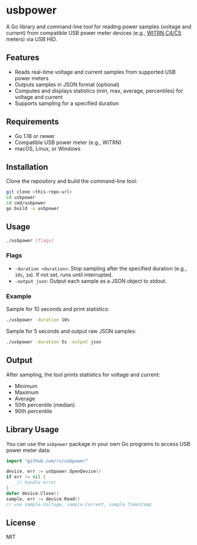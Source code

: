 # usbpower

A Go library and command-line tool for reading power samples (voltage and current) from compatible USB power meter devices (e.g., [WITRN C4/C5](https://www.avhzy.com/html/product-detail/usb-c-meter-c4) meters) via USB HID.

## Features
- Reads real-time voltage and current samples from supported USB power meters
- Outputs samples in JSON format (optional)
- Computes and displays statistics (min, max, average, percentiles) for voltage and current
- Supports sampling for a specified duration

## Requirements
- Go 1.18 or newer
- Compatible USB power meter (e.g., WITRN)
- macOS, Linux, or Windows

## Installation

Clone the repository and build the command-line tool:

```sh
git clone <this-repo-url>
cd usbpower
cd cmd/usbpower
go build -o usbpower
```

## Usage

```sh
./usbpower [flags]
```

### Flags
- `-duration <duration>`: Stop sampling after the specified duration (e.g., `10s`, `1m`). If not set, runs until interrupted.
- `-output json`: Output each sample as a JSON object to stdout.

### Example

Sample for 10 seconds and print statistics:

```sh
./usbpower -duration 10s
```

Sample for 5 seconds and output raw JSON samples:

```sh
./usbpower -duration 5s -output json
```

## Output
After sampling, the tool prints statistics for voltage and current:
- Minimum
- Maximum
- Average
- 50th percentile (median)
- 90th percentile

## Library Usage

You can use the `usbpower` package in your own Go programs to access USB power meter data:

```go
import "github.com/rs/usbpower"

device, err := usbpower.OpenDevice()
if err != nil {
    // handle error
}
defer device.Close()
sample, err := device.Read()
// use sample.Voltage, sample.Current, sample.Timestamp
```

## License
MIT
